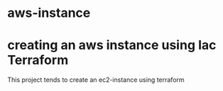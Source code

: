 # aws-instance
# creating an aws instance using Iac Terraform
This project  tends to create an ec2-instance using terraform 
